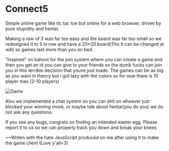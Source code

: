 # Connect5
Simple online game like tic tac toe but online for a web browser, driven by pure stupidity and hentai.

Making a row of 3 was far too easy and the board was far too small so we redesigned it to 5 in row and have a 20*20 board(Tho it can be changed at will) so games last more than you on bed.

"Inspired" on kahoot for the join system where you can create a game and then you get an id you can give to your friends so the dumb fucks can join you in this terrible decision that youve just made. The games can be as big as you want in theory but i got lazy with the colors so for now there is 10 player max (2-10 players)

![Game](hhttps://i.imgur.com/rARdCjN.jpg)

Also we implemented a chat system so you can shit on whoever just blocked your winning move, or maybe talk about hentai(you do you) we do not ask any questions.

If you see any bugs, congrats on finding an intended easter egg. Please report it to us so we can properly track you down and break your knees


~~Writen with the hate JavaScript produced on me after using it to make the game client (Love y'all<3)
